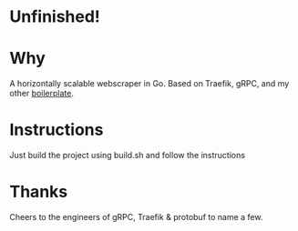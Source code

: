 # Unfinished!

# Why
A horizontally scalable webscraper in Go. Based on Traefik, gRPC, and my other [boilerplate](https://github.com/dioptre/gtrpc).

# Instructions
Just build the project using build.sh and follow the instructions

# Thanks
Cheers to the engineers of gRPC, Traefik & protobuf to name a few.


